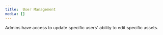 ```yaml
---
title: 	User Management
media: []
---
```


Admins have access to update specific users' ability to edit specific assets.